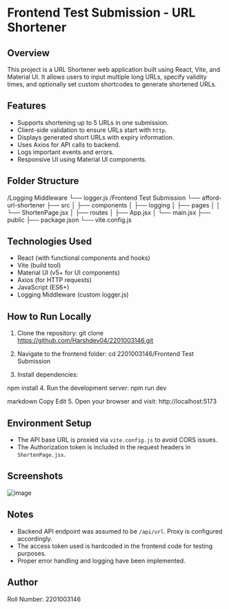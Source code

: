 # Frontend Test Submission - URL Shortener

## Overview

This project is a URL Shortener web application built using React, Vite, and Material UI. It allows users to input multiple long URLs, specify validity times, and optionally set custom shortcodes to generate shortened URLs.

## Features

- Supports shortening up to 5 URLs in one submission.
- Client-side validation to ensure URLs start with `http`.
- Displays generated short URLs with expiry information.
- Uses Axios for API calls to backend.
- Logs important events and errors.
- Responsive UI using Material UI components.

## Folder Structure

/Logging Middleware
└── logger.js
/Frontend Test Submission
└── afford-url-shortener
├── src
│ ├── components
│ ├── logging
│ ├── pages
│ │ └── ShortenPage.jsx
│ ├── routes
│ ├── App.jsx
│ └── main.jsx
├── public
├── package.json
└── vite.config.js

## Technologies Used

- React (with functional components and hooks)
- Vite (build tool)
- Material UI (v5+ for UI components)
- Axios (for HTTP requests)
- JavaScript (ES6+)
- Logging Middleware (custom logger.js)

## How to Run Locally

1. Clone the repository:
git clone https://github.com/Harshdev04/2201003146.git

2. Navigate to the frontend folder:
cd 2201003146/Frontend Test Submission

3. Install dependencies:

npm install
4. Run the development server:
npm run dev

markdown
Copy
Edit
5. Open your browser and visit:
http://localhost:5173


## Environment Setup

- The API base URL is proxied via `vite.config.js` to avoid CORS issues.
- The Authorization token is included in the request headers in `ShortenPage.jsx`.

## Screenshots

![image](https://github.com/user-attachments/assets/04e597dc-5194-442e-873f-c07a4756104e)


## Notes

- Backend API endpoint was assumed to be `/api/url`. Proxy is configured accordingly.
- The access token used is hardcoded in the frontend code for testing purposes.
- Proper error handling and logging have been implemented.

## Author

Roll Number: 2201003146
